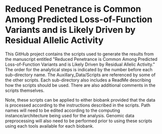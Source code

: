 # Reduced Penetrance is Common Among Predicted Loss-of-Function Variants and is Likely Driven by Residual Allelic Activity

This GitHub project contains the scripts used to generate the results from the manuscript entitled "Reduced Penetrance is Common Among Predicted Loss-of-Function Variants and is Likely Driven by Residual Allelic Activity." The order for the analytical steps is indicated by the number before each sub-directory name. The Auxillary_Data/Scripts are referenced by some of the other scripts. Each sub-directory also includes a ReadMe describing how the scripts should be used. There are also additional comments in the scripts themselves. 


Note, these scripts can be applied to either biobank provided that the data is processed according to the instructions described in the scripts. Path names will need to be edited according to the computing instance/architecture being used for the analysis. Genomic data preprocessing will also need to be performed prior to using these scripts using each tools available for each biobank.  



